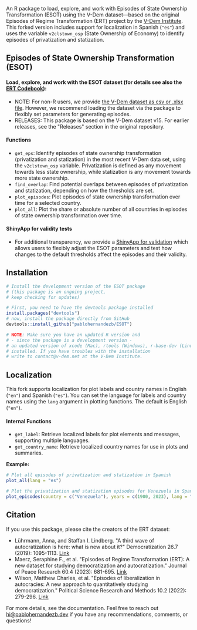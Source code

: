 

An R package to load, explore, and work with Episodes of State Ownership Transformation (ESOT) using the V-Dem dataset—based on the original Episodes of Regime Transformation (ERT) project by the [V-Dem Institute](https://www.v-dem.net/). This forked version includes support for localization in Spanish (`"es"`) and uses the variable `v2clstown_osp` (State Ownership of Economy) to identify episodes of privatization and statization.

## Episodes of State Ownership Transformation (ESOT) ##

#### Load, explore, and work with the ESOT dataset (for details see also the [ERT Codebook](https://github.com/vdeminstitute/ERT/blob/master/inst/ERT_codebook.pdf)): ####

* NOTE: For non-R users, we provide [the V-Dem dataset as csv or .xlsx file](https://github.com/vdeminstitute/ERT/blob/master/inst). However, we recommend loading the dataset via the package to flexibly set parameters for generating episodes.
* RELEASES: This package is based on the V-Dem dataset v15. For earlier releases, see the "Releases" section in the original repository.

#### Functions ####
* `get_eps`: Identify episodes of state ownership transformation (privatization and statization) in the most recent V-Dem data set, using the `v2clstown_osp` variable. Privatization is defined as any movement towards less state ownership, while statization is any movement towards more state ownership.
* `find_overlap`: Find potential overlaps between episodes of privatization and statization, depending on how the thresholds are set.
* `plot_episodes`: Plot episodes of state ownership transformation over time for a selected country.
* `plot_all`: Plot the share or absolute number of all countries in episodes of state ownership transformation over time.

#### ShinyApp for validity tests ####

* For additional transparency, we provide a [ShinyApp for validation](https://episodes.shinyapps.io/validation/) which allows users to flexibly adjust the ESOT parameters and test how changes to the default thresholds affect the episodes and their validity.

## Installation ##

```r
# Install the development version of the ESOT package 
# (this package is an ongoing project, 
# keep checking for updates)

# First, you need to have the devtools package installed
install.packages("devtools")
# now, install the package directly from GitHub
devtools::install_github("pablohernandezb/ESOT")

# NOTE: Make sure you have an updated R version and
# - since the package is a development version - 
# an updated version of xcode (Mac), rtools (Windows), r-base-dev (Linux)
# installed. If you have troubles with the installation 
# write to contact@v-dem.net at the V-Dem Institute.
```

## Localization ##

This fork supports localization for plot labels and country names in English (`"en"`) and Spanish (`"es"`). You can set the language for labels and country names using the `lang` argument in plotting functions. The default is English (`"en"`).

#### Internal Functions ####

* `get_label`: Retrieve localized labels for plot elements and messages, supporting multiple languages.
* `get_country_name`: Retrieve localized country names for use in plots and summaries.

**Example:**
```r
# Plot all episodes of privatization and statization in Spanish
plot_all(lang = "es")

# Plot the privatization and statization episodes for Venezuela in Spanish
plot_episodes(country = c("Venezuela"), years = c(1900, 2023), lang = "es")
```

## Citation ##

If you use this package, please cite the creators of the ERT dataset:

- Lührmann, Anna, and Staffan I. Lindberg. "A third wave of autocratization is here: what is new about it?" Democratization 26.7 (2019): 1095-1113. [Link](https://www.tandfonline.com/doi/full/10.1080/13510347.2019.1582029)
- Maerz, Seraphine F., et al. "Episodes of Regime Transformation (ERT): A new dataset for studying democratization and autocratization." Journal of Peace Research 60.4 (2023): 681-695. [Link](https://journals.sagepub.com/doi/10.1177/00223433231168192)
- Wilson, Matthew Charles, et al. "Episodes of liberalization in autocracies: A new approach to quantitatively studying democratization." Political Science Research and Methods 10.2 (2022): 279-296. [Link](https://www.cambridge.org/core/journals/political-science-research-and-methods/article/episodes-of-liberalization-in-autocracies-a-new-approach-to-quantitatively-studying-democratization/CD86064BF11FEEC8BD9354921E3C9BE3)

For more details, see the documentation. Feel free to reach out <hi@pablohernandezb.dev> if you have any recommendations, comments, or questions!
